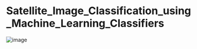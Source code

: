# Satellite_Image_Classification_using_Machine_Learning_Classifiers
![image](https://github.com/nitesh4004/Satellite_Image_Classification_using_Machine_Learning_Classifiers/assets/111670351/fc7591d1-6365-43ee-9254-2d05eab8feeb)
